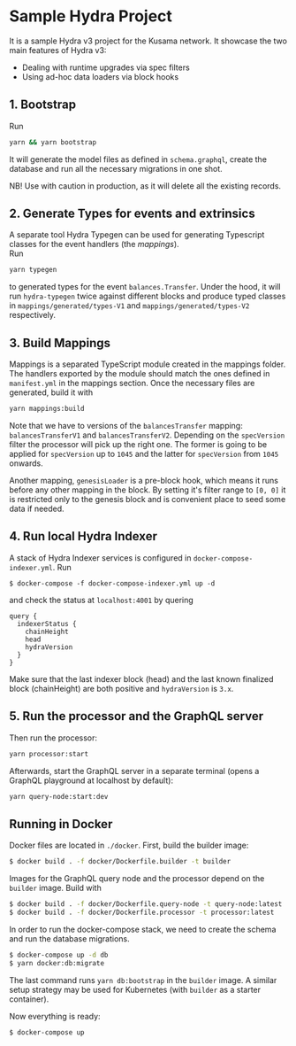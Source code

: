 # Sample Hydra Project

It is a sample Hydra v3 project for the Kusama network. 
It showcase the two main features of Hydra v3:

- Dealing with runtime upgrades via spec filters
- Using ad-hoc data loaders via block hooks

## 1. Bootstrap

Run

```bash
yarn && yarn bootstrap
```

It will generate the model files as defined in `schema.graphql`, create the database and run all the necessary migrations in one shot.

NB! Use with caution in production, as it will delete all the existing records.

## 2. Generate Types for events and extrinsics

A separate tool Hydra Typegen can be used for generating Typescript classes for the event handlers (the _mappings_).  
Run

```bash
yarn typegen
```
to generated types for the event `balances.Transfer`. Under the hood, it will run `hydra-typegen` twice against
different blocks and produce typed classes in `mappings/generated/types-V1` and `mappings/generated/types-V2` respectively.


## 3. Build Mappings

Mappings is a separated TypeScript module created in the mappings folder. The handlers exported by the module should match the ones defined in `manifest.yml` in the mappings section. Once the necessary files are generated, build it with

```bash
yarn mappings:build
```

Note that we have to versions of the `balancesTransfer` mapping: `balancesTransferV1` and `balancesTransferV2`. Depending on
the `specVersion` filter the processor will pick up the right one. The former is going to be applied for `specVersion` up to `1045` and the latter for `specVersion` from `1045` onwards.

Another mapping, `genesisLoader` is a pre-block hook, which means it runs before any other mapping in the block. By setting it's filter range to `[0, 0]` it is restricted only to the genesis block and is convenient place to seed some data if needed.

## 4. Run local Hydra Indexer

A stack of Hydra Indexer services is configured in `docker-compose-indexer.yml`. 
Run

```
$ docker-compose -f docker-compose-indexer.yml up -d
```

and check the status at `localhost:4001` by quering

```gql
query {
  indexerStatus {
    chainHeight
    head
    hydraVersion
  }
}
```

Make sure that the last indexer block (head) and the last known finalized block (chainHeight) are both positive and `hydraVersion` is `3.x`.

## 5. Run the processor and the GraphQL server

Then run the processor:

```bash
yarn processor:start
```

Afterwards, start the GraphQL server in a separate terminal (opens a GraphQL playground at localhost by default):

```bash
yarn query-node:start:dev
```

## Running in Docker

Docker files are located in `./docker`. First, build the builder image:

```bash
$ docker build . -f docker/Dockerfile.builder -t builder
```

Images for the GraphQL query node and the processor depend on the `builder` image.
Build with

```bash
$ docker build . -f docker/Dockerfile.query-node -t query-node:latest
$ docker build . -f docker/Dockerfile.processor -t processor:latest
```

In order to run the docker-compose stack, we need to create the schema and run the database migrations. 

```bash
$ docker-compose up -d db 
$ yarn docker:db:migrate
```

The last command runs `yarn db:bootstrap` in the `builder` image. A similar setup strategy may be used for Kubernetes (with `builder` as a starter container).

Now everything is ready:

```bash
$ docker-compose up
```
